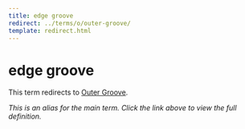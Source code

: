 ```yaml
---
title: edge groove
redirect: ../terms/o/outer-groove/
template: redirect.html
---
```


# edge groove

This term redirects to [Outer Groove](../terms/o/outer-groove/).

*This is an alias for the main term. Click the link above to view the full definition.*
